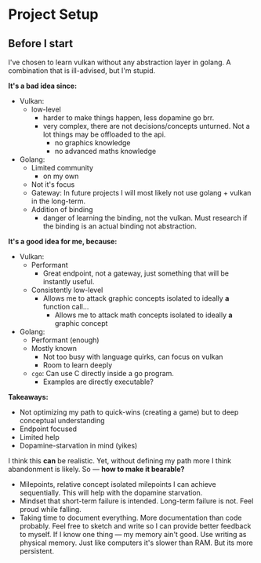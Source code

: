 # Project Setup
## Before I start
I've chosen to learn vulkan without any abstraction layer in golang. A combination that is ill-advised, but I'm
stupid. 


**It's a bad idea since:**
- Vulkan:
    - low-level
        - harder to make things happen, less dopamine go brr.
        - very complex, there are not decisions/concepts unturned. Not a lot things may be offloaded to the api.
            - no graphics knowledge
            - no advanced maths knowledge
- Golang:
    - Limited community
        - on my own
    - Not it's focus
    - Gateway: In future projects I will most likely not use golang + vulkan in the long-term.
    - Addition of binding
        - danger of learning the binding, not the vulkan. Must research if the binding is an actual binding
        not abstraction.


**It's a good idea for me, because:**
- Vulkan: 
    - Performant
        - Great endpoint, not a gateway, just something that will be instantly useful.
    - Consistently low-level
        - Allows me to attack graphic concepts isolated to ideally **a** function call...
            - Allows me to attack math concepts isolated to ideally **a** graphic concept
- Golang: 
    - Performant (enough)
    - Mostly known
        - Not too busy with language quirks, can focus on vulkan 
        - Room to learn deeply
    - `cgo`: Can use C directly inside a go program.
        - Examples are directly executable?


**Takeaways:**
- Not optimizing my path to quick-wins (creating a game) but to deep conceptual understanding
- Endpoint focused
- Limited help
- Dopamine-starvation in mind (yikes)


I think this **can** be realistic. Yet, without defining my path more I think abandonment is likely. So — **how to 
make it bearable?**


- Milepoints, relative concept isolated milepoints I can achieve sequentially. This will help with the dopamine
starvation.
- Mindset that short-term failure is intended. Long-term failure is not. Feel proud while falling.
- Taking time to document everything. More documentation than code probably. Feel free to sketch and write so I
can provide better feedback to myself. If I know one thing — my memory ain't good. Use writing as physical memory.
Just like computers it's slower than RAM. But its more persistent. 
